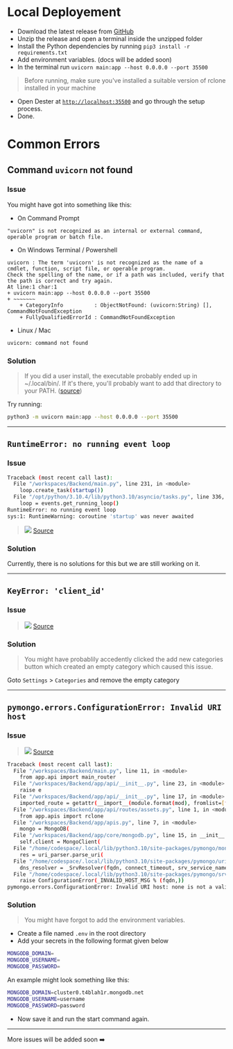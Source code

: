 # Local Deployement

-  Download the latest release from [GitHub](https://github.com/DesterLib/Dester/releases/latest)
- Unzip the release and open a terminal inside the unzipped folder
-  Install the Python dependencies by running `pip3 install -r requirements.txt`
- Add environment variables. (docs will be added soon)
- In the terminal run `uvicorn main:app --host 0.0.0.0 --port 35500`
>Before running, make sure you've installed a suitable version of rclone installed in your machine
-  Open Dester at [`http://localhost:35500`](http://localhost:35500) and go through the setup process.
- Done.

# Common Errors

## Command `uvicorn` not found

### **Issue**

You might have got into something like this:

- On Command Prompt
```
"uvicorn" is not recognized as an internal or external command,
operable program or batch file.
```

- On Windows Terminal / Powershell
```
uvicorn : The term 'uvicorn' is not recognized as the name of a cmdlet, function, script file, or operable program.
Check the spelling of the name, or if a path was included, verify that the path is correct and try again.
At line:1 char:1
+ uvicorn main:app --host 0.0.0.0 --port 35500
+ ~~~~~~~
    + CategoryInfo          : ObjectNotFound: (uvicorn:String) [], CommandNotFoundException
    + FullyQualifiedErrorId : CommandNotFoundException
```

- Linux / Mac

```sh
uvicorn: command not found
```

### **Solution**

>If you did a user install, the executable probably ended up in ~/.local/bin/. If it's there, you'll probably want to add that directory to your PATH. 
>([source](https://github.com/encode/uvicorn/issues/353))

Try running:
```sh
python3 -m uvicorn main:app --host 0.0.0.0 --port 35500
```

---

## `RuntimeError: no running event loop`

### **Issue**

```sh
Traceback (most recent call last):
  File "/workspaces/Backend/main.py", line 231, in <module>
    loop.create_task(startup())
  File "/opt/python/3.10.4/lib/python3.10/asyncio/tasks.py", line 336, in create_task
    loop = events.get_running_loop()
RuntimeError: no running event loop
sys:1: RuntimeWarning: coroutine 'startup' was never awaited
```

>![](https://telegra.ph/file/973ad6c979f3d722eda7d.jpg)
>[Source](https://telegram.dog/Dester_Community/11548)

### **Solution**

Currently, there is no solutions for this but we are still working on it.

---

## `KeyError: 'client_id'`

### **Issue**
>![](https://telegra.ph/file/d193aa2f1244ebc5b57f4.png)
>[Source](https://telegram.dog/Dester_Community/11299)

### **Solution**

>You might have probablily accedently clicked the add new categories button which created an empty category which caused this issue.

Goto `Settings` > `Categories` and remove the empty category

---

## `pymongo.errors.ConfigurationError: Invalid URI host`

### **Issue**

>![](https://telegra.ph/file/94c57c823ce95dd706c6e.png)
>[Source](https://telegram.dog/Dester_Community/11282)

```sh
Traceback (most recent call last):
  File "/workspaces/Backend/main.py", line 11, in <module>
    from app.api import main_router
  File "/workspaces/Backend/app/api/__init__.py", line 23, in <module>
    raise e
  File "/workspaces/Backend/app/api/__init__.py", line 17, in <module>
    imported_route = getattr(__import__(module.format(mod), fromlist=[func]), func)
  File "/workspaces/Backend/app/api/routes/assets.py", line 1, in <module>
    from app.apis import rclone
  File "/workspaces/Backend/app/apis.py", line 7, in <module>
    mongo = MongoDB(
  File "/workspaces/Backend/app/core/mongodb.py", line 15, in __init__
    self.client = MongoClient(
  File "/home/codespace/.local/lib/python3.10/site-packages/pymongo/mongo_client.py", line 704, in __init__
    res = uri_parser.parse_uri(
  File "/home/codespace/.local/lib/python3.10/site-packages/pymongo/uri_parser.py", line 541, in parse_uri
    dns_resolver = _SrvResolver(fqdn, connect_timeout, srv_service_name, srv_max_hosts)
  File "/home/codespace/.local/lib/python3.10/site-packages/pymongo/srv_resolver.py", line 73, in __init__
    raise ConfigurationError(_INVALID_HOST_MSG % (fqdn,))
pymongo.errors.ConfigurationError: Invalid URI host: none is not a valid hostname for 'mongodb+srv://'. Did you mean to use 'mongodb://'?
```

### **Solution**

> You might have forgot to add the environment variables.

- Create a file named `.env` in the root directory
- Add your secrets in the following format given below
```sh
MONGODB_DOMAIN=
MONGODB_USERNAME=
MONGODB_PASSWORD=
```

An example might look something like this:

```sh
MONGODB_DOMAIN=cluster0.t4blah1r.mongodb.net
MONGODB_USERNAME=username
MONGODB_PASSWORD=password
```
- Now save it and run the start command again.

---

More issues will be added soon ➡️